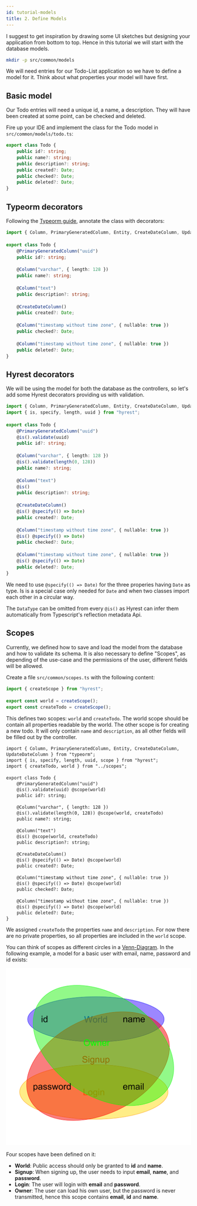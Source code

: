 ```yaml
---
id: tutorial-models
title: 2. Define Models
---
```


I suggest to get inspiration by drawing some UI sketches but designing your application from bottom to top. Hence in this tutorial we will start with the database models.

```sh
mkdir -p src/common/models
```

We will need entries for our Todo-List application so we have to define a model for it.
Think about what properties your model will have first.

## Basic model

Our Todo entries will need a unique id, a name, a description. They will have been created at some point, can be checked and deleted.

Fire up your IDE and implement the class for the Todo model in `src/common/models/todo.ts`:

```typescript
export class Todo {
    public id?: string;
    public name?: string;
    public description?: string;
    public created?: Date;
    public checked?: Date;
    public deleted?: Date;
}
```

## Typeorm decorators

Following the [Typeorm guide](http://typeorm.io/), annotate the class with decorators:

```typescript
import { Column, PrimaryGeneratedColumn, Entity, CreateDateColumn, UpdateDateColumn } from "typeorm";

export class Todo {
    @PrimaryGeneratedColumn("uuid")
    public id?: string;

    @Column("varchar", { length: 128 })
    public name?: string;

    @Column("text")
    public description?: string;

    @CreateDateColumn()
    public created?: Date;

    @Column("timestamp without time zone", { nullable: true })
    public checked?: Date;

    @Column("timestamp without time zone", { nullable: true })
    public deleted?: Date;
}
```

## Hyrest decorators

We will be using the model for both the database as the controllers, so let's add some Hyrest decorators providing us with validation.

```typescript
import { Column, PrimaryGeneratedColumn, Entity, CreateDateColumn, UpdateDateColumn } from "typeorm";
import { is, specify, length, uuid } from "hyrest";

export class Todo {
    @PrimaryGeneratedColumn("uuid")
    @is().validate(uuid)
    public id?: string;

    @Column("varchar", { length: 128 })
    @is().validate(length(0, 128))
    public name?: string;

    @Column("text")
    @is()
    public description?: string;

    @CreateDateColumn()
    @is() @specify(() => Date)
    public created?: Date;

    @Column("timestamp without time zone", { nullable: true })
    @is() @specify(() => Date)
    public checked?: Date;

    @Column("timestamp without time zone", { nullable: true })
    @is() @specify(() => Date)
    public deleted?: Date;
}
```

We need to use `@specify(() => Date)` for the three properies having `Date` as type. Is is a special case only needed for `Date` and when two classes import each other in a circular way.

The `DataType` can be omitted from every `@is()` as Hyrest can infer them automatically from Typescript's reflection metadata Api.

## Scopes

Currently, we defined how to save and load the model from the database and how to validate its schema.
It is also necessary to define "Scopes", as depending of the use-case and the permissions of the user, different fields will be allowed.

Create a file `src/common/scopes.ts` with the following content:

```typescript
import { createScope } from "hyrest";

export const world = createScope();
export const createTodo = createScope();
```

This defines two scopes: `world` and `createTodo`. The world scope should be contain all properties readable by the world.
The other scope is for creating a new todo. It will only contain `name` and `description`, as all other fields will be filled out by the controller.

```
import { Column, PrimaryGeneratedColumn, Entity, CreateDateColumn, UpdateDateColumn } from "typeorm";
import { is, specify, length, uuid, scope } from "hyrest";
import { createTodo, world } from "../scopes";

export class Todo {
    @PrimaryGeneratedColumn("uuid")
    @is().validate(uuid) @scope(world)
    public id?: string;

    @Column("varchar", { length: 128 })
    @is().validate(length(0, 128)) @scope(world, createTodo)
    public name?: string;

    @Column("text")
    @is() @scope(world, createTodo)
    public description?: string;

    @CreateDateColumn()
    @is() @specify(() => Date) @scope(world)
    public created?: Date;

    @Column("timestamp without time zone", { nullable: true })
    @is() @specify(() => Date) @scope(world)
    public checked?: Date;

    @Column("timestamp without time zone", { nullable: true })
    @is() @specify(() => Date) @scope(world)
    public deleted?: Date;
}
```

We assigned `createTodo` the properties `name` and `description`. For now there are no private properties, so all properties are included in the `world` scope.

You can think of scopes as different circles in a [Venn-Diagram](https://en.wikipedia.org/wiki/Venn_diagram).
In the following example, a model for a basic user with email, name, password and id exists:

![Scopes](assets/scopes.svg)

Four scopes have been defined on it:

- **World**: Public access should only be granted to **id** and **name**.
- **Signup**: When signing up, the user needs to input **email**, **name**, and **password**.
- **Login**: The user will login with **email** and **password**.
- **Owner**: The user can load his own user, but the password is never transmitted, hence this scope contains **email**, **id** and **name**.
